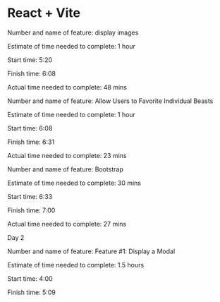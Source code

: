 # React + Vite

Number and name of feature: display images

Estimate of time needed to complete: 1 hour

Start time: 5:20

Finish time: 6:08

Actual time needed to complete: 48 mins

Number and name of feature: Allow Users to Favorite Individual Beasts

Estimate of time needed to complete: 1 hour

Start time: 6:08

Finish time: 6:31

Actual time needed to complete: 23 mins

Number and name of feature: Bootstrap

Estimate of time needed to complete: 30 mins

Start time: 6:33

Finish time: 7:00

Actual time needed to complete: 27 mins


Day 2

Number and name of feature: Feature #1: Display a Modal

Estimate of time needed to complete: 1.5 hours

Start time: 4:00

Finish time: 5:09


